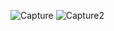 ![Capture](https://github.com/mohammed0172000/Assignment-3/assets/82112256/6c49fda5-8892-4d97-8bd0-0bd2a10184ca)
![Capture2](https://github.com/mohammed0172000/Assignment-3/assets/82112256/2893a130-a2f9-4888-a0e1-52f1413a3aad)
